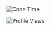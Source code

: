 <!--START_SECTION:waka-->
![Code Time](http://img.shields.io/badge/Code%20Time-1%2C767%20hrs%2010%20mins-blue)

![Profile Views](http://img.shields.io/badge/Profile%20Views-0-blue)


<!--END_SECTION:waka-->
